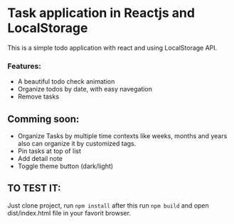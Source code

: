 # Task application in Reactjs and LocalStorage

This is a simple todo application with react and using LocalStorage API.

### Features:

- A beautiful todo check animation
- Organize todos by date, with easy navegation
- Remove tasks

## Comming soon:

- Organize Tasks by multiple time contexts like weeks, months and years
  also can organize it by customized tags.
- Pin tasks at top of list
- Add detail note
- Toggle theme button (dark/light)

## TO TEST IT:

Just clone project, run `npm install` after this run `npm build` and open dist/index.html file in your favorit browser.
